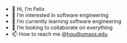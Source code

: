 - 👋 Hi, I’m Felix
- 👀 I’m interested in software engineering
- 🌱 I’m currently learning software engineering
- 💞️ I’m looking to collaborate on everything
- 📫 How to reach me @hqu@umass.edu

<!---
huboyanqu/huboyanqu is a ✨ special ✨ repository because its `README.md` (this file) appears on your GitHub profile.
You can click the Preview link to take a look at your changes.
--->
